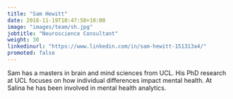 ```yaml
---
title: "Sam Hewitt"
date: 2018-11-19T10:47:58+10:00
image: "images/team/sh.jpg"
jobtitle: "Neuroscience Consultant"
weight: 30 
linkedinurl: "https://www.linkedin.com/in/sam-hewitt-151313a4/"
promoted: false
---
```


Sam has a masters in brain and mind sciences from UCL. His PhD research at UCL focuses on how individual differences impact mental health. At Salina he has been involved in mental health analytics.
